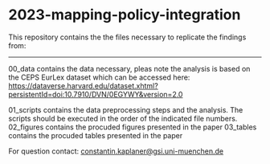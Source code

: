 # 2023-mapping-policy-integration

This repository contains the the files necessary to replicate the findings from: 
***

00_data contains the data necessary, pleas note the analysis is based on the CEPS EurLex dataset which can be accessed here:
https://dataverse.harvard.edu/dataset.xhtml?persistentId=doi:10.7910/DVN/0EGYWY&version=2.0

01_scripts contains the data preprocessing steps and the analysis. The scripts should be executed in the order of the indicated file numbers.
02_figures contains the procuded figures presented in the paper
03_tables contains the procuded tables presented in the paper

For question contact: constantin.kaplaner@gsi.uni-muenchen.de
